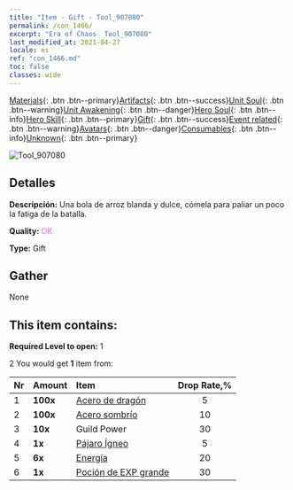 ```yaml
---
title: "Item - Gift - Tool_907080"
permalink: /con_1466/
excerpt: "Era of Chaos  Tool_907080"
last_modified_at: 2021-04-27
locale: es
ref: "con_1466.md"
toc: false
classes: wide
---
```

 [Materials](/ItemsES/){: .btn .btn--primary}[Artifacts](/ItemsES/Artifacts/){: .btn .btn--success}[Unit Soul](/ItemsES/UnitSoul/){: .btn .btn--warning}[Unit Awakening](/ItemsES/UnitAwakening/){: .btn .btn--danger}[Hero Soul](/ItemsES/HeroSoul/){: .btn .btn--info}[Hero Skill](/ItemsES/HeroSkill/){: .btn .btn--primary}[Gift](/ItemsES/Gift/){: .btn .btn--success}[Event related](/ItemsES/Events/){: .btn .btn--warning}[Avatars](/ItemsES/Avatars/){: .btn .btn--danger}[Consumables](/ItemsES/Consumables/){: .btn .btn--info}[Unknown](/ItemsES/Unknown/){: .btn .btn--primary}

 ![Tool_907080](/images/t/i_907080.png)

## Detalles
 **Descripción:** Una bola de arroz blanda y dulce, cómela para paliar un poco la fatiga de la batalla.

 **Quality:** <span style="color: #DA70D6">OK</span>

 **Type:** Gift

## Gather

  None

## This item contains:

 **Required Level to open:** 1

 2 You would get **1** item  from:

  | Nr | Amount |     Item    | Drop Rate,% |
  |:---|:-------|:------------|:---------:|
  | 1 |  **100x** | [Acero de dragón](/ItemsES/con_880/) | 5 | 
  | 2 |  **100x** | [Acero sombrío](/ItemsES/con_881/) | 10 | 
  | 3 |  **10x** | Guild Power | 30 | 
  | 4 |  **1x** | [Pájaro Ígneo](/ItemsES/unt_268/) | 5 | 
  | 5 |  **6x** | [Energía](/ItemsES/con_900/) | 20 | 
  | 6 |  **1x** | [Poción de EXP grande](/ItemsES/con_702/) | 30 | 
